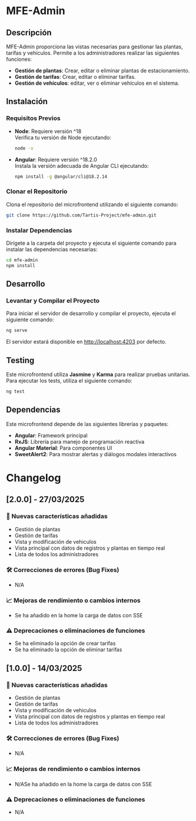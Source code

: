 # MFE-Admin

## Descripción
MFE-Admin proporciona las vistas necesarias para gestionar las plantas, tarifas y vehículos. Permite a los administradores realizar las siguientes funciones:
- **Gestión de plantas**: Crear, editar o eliminar plantas de estacionamiento.
- **Gestión de tarifas**: Crear, editar o eliminar tarifas.
- **Gestión de vehículos**: editar, ver o eliminar vehículos en el sistema.

## Instalación

### Requisitos Previos
- **Node**: Requiere versión ^18  
  Verifica tu versión de Node ejecutando:  
  ```bash
  node -v
  ```
- **Angular**: Requiere versión ^18.2.0  
  Instala la versión adecuada de Angular CLI ejecutando:  
  ```bash
  npm install -g @angular/cli@18.2.14
  ```

### Clonar el Repositorio
Clona el repositorio del microfrontend utilizando el siguiente comando:  
```bash
git clone https://github.com/Tartis-Project/mfe-admin.git
```

### Instalar Dependencias
Dirígete a la carpeta del proyecto y ejecuta el siguiente comando para instalar las dependencias necesarias:  
```bash
cd mfe-admin
npm install
```

## Desarrollo

### Levantar y Compilar el Proyecto
Para iniciar el servidor de desarrollo y compilar el proyecto, ejecuta el siguiente comando:  
```bash
ng serve
```

El servidor estará disponible en [http://localhost:4203](http://localhost:4203) por defecto.

## Testing
Este microfrontend utiliza **Jasmine** y **Karma** para realizar pruebas unitarias. Para ejecutar los tests, utiliza el siguiente comando:  
```bash
ng test
```

## Dependencias
Este microfrontend depende de las siguientes librerías y paquetes:

- **Angular**: Framework principal
- **RxJS**: Librería para manejo de programación reactiva
- **Angular Material**: Para componentes UI
- **SweetAlert2**: Para mostrar alertas y diálogos modales interactivos

# Changelog

## [2.0.0] - 27/03/2025

### 🚀 Nuevas características añadidas
- Gestión de plantas
- Gestión de tarifas
- Vista y modificación de vehiculos
- Vista principal con datos de registros y plantas en tiempo real
- Lista de todos los administradores

### 🛠 Correcciones de errores (Bug Fixes)
- N/A

### 📈 Mejoras de rendimiento o cambios internos
- Se ha añadido en la home la carga de datos con SSE

### ⚠️ Deprecaciones o eliminaciones de funciones
- Se ha eliminado la opción de crear tarifas
- Se ha eliminado la opción de eliminar tarifas

## [1.0.0] - 14/03/2025

### 🚀 Nuevas características añadidas
- Gestión de plantas
- Gestión de tarifas
- Vista y modificación de vehiculos
- Vista principal con datos de registros y plantas en tiempo real
- Lista de todos los administradores

### 🛠 Correcciones de errores (Bug Fixes)
- N/A

### 📈 Mejoras de rendimiento o cambios internos
- N/ASe ha añadido en la home la carga de datos con SSE

### ⚠️ Deprecaciones o eliminaciones de funciones
- N/A
